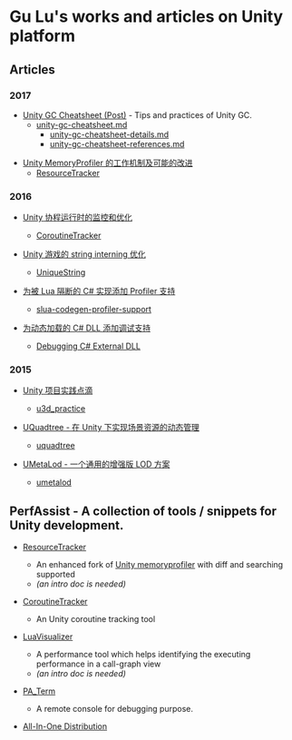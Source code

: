 # Gu Lu's works and articles on Unity platform

## Articles

### 2017

- [Unity GC Cheatsheet (Post)](http://gulu-dev.com/post/perf_assist/2017-02-18-unity-gc-cheatsheet)  - Tips and practices of Unity GC.
	- [unity-gc-cheatsheet.md][1]
	    + [unity-gc-cheatsheet-details.md][2]
	    + [unity-gc-cheatsheet-references.md][3]

[1]: https://github.com/mc-gulu/gl-bits/blob/master/(2017)%20unity-gc-cheatsheet/unity-gc-cheatsheet.md  
[2]: https://github.com/mc-gulu/gl-bits/blob/master/(2017)%20unity-gc-cheatsheet/unity-gc-cheatsheet-details.md  
[3]: https://github.com/mc-gulu/gl-bits/blob/master/(2017)%20unity-gc-cheatsheet/unity-gc-cheatsheet-references.md  

- [Unity MemoryProfiler 的工作机制及可能的改进](http://gulu-dev.com/post/perf_assist/2017-01-25-unity-memoryprofiler)
    + [ResourceTracker](https://github.com/PerfAssist/PA_ResourceTracker)

### 2016

- [Unity 协程运行时的监控和优化](http://gulu-dev.com/post/perf_assist/2016-12-20-unity-coroutine-optimizing)
    + [CoroutineTracker](https://github.com/PerfAssist/PA_CoroutineTracker)

- [Unity 游戏的 string interning 优化](http://gulu-dev.com/post/perf_assist/2016-11-22-unity-string-intern)
    + [UniqueString](https://github.com/PerfAssist/PA_Common/blob/master/UniqueString.cs)

- [为被 Lua 隔断的 C# 实现添加 Profiler 支持](http://gulu-dev.com/post/2016-06-02-profiler-support-for-code-behind-lua)
    + [slua-codegen-profiler-support](https://gist.github.com/mc-gulu/fdc154e072055ba9369557acb74461c9)

- [为动态加载的 C# DLL 添加调试支持](http://gulu-dev.com/post/2016-08-30-unity-external-dll-debugging) 
    + [Debugging C# External DLL](https://github.com/mc-gulu/gl-bits/tree/master/%282016%29%2001.%20Debugging%20C%23%20External%20DLL%20%28Unity%29)

### 2015

- [Unity 项目实践点滴](http://gulu-dev.com/post/2015-06-28-u3d-practices-and-tips)
    + [u3d_practice](https://github.com/mc-gulu/u3d_practice)

- [UQuadtree - 在 Unity 下实现场景资源的动态管理](http://gulu-dev.com/post/2015-07-11-uquadtree)
    + [uquadtree](https://github.com/mc-gulu/uquadtree)

- [UMetaLod - 一个通用的增强版 LOD 方案](http://gulu-dev.com/post/2015-07-19-umetalod)
    + [umetalod](https://github.com/mc-gulu/umetalod)

## **PerfAssist** - A collection of tools / snippets for Unity development.

- [ResourceTracker](https://github.com/PerfAssist/PA_ResourceTracker)
    + An enhanced fork of [Unity memoryprofiler](https://bitbucket.org/Unity-Technologies/memoryprofiler) with diff and searching supported   
    + *(an intro doc is needed)*

- [CoroutineTracker](https://github.com/PerfAssist/PA_CoroutineTracker)
    + An Unity coroutine tracking tool
  
- [LuaVisualizer](https://github.com/PerfAssist/PA_LuaVisualizer)
    + A performance tool which helps identifying the executing performance in a call-graph view
    + *(an intro doc is needed)*

- [PA_Term](https://github.com/PerfAssist/PA_Term)
    + A remote console for debugging purpose.

- [All-In-One Distribution](https://github.com/PerfAssist/PerfAssistDist)

